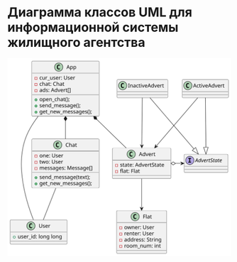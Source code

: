 # Диаграмма классов UML для информационной системы жилищного агентства

![class_diagram](/assets/plantuml/class_diagram.svg)

<!--
```plantuml
@startuml

class App {
-cur_user: User
-chat: Chat
-ads: Advert[]
+open_chat();
+send_message();
+get_new_messages();
}

interface AdvertState {}

class ActiveAdvert {}

class InactiveAdvert {}

class Advert {
-state: AdvertState
-flat: Flat
}

Advert o-> AdvertState
ActiveAdvert --\> Advert
InactiveAdvert --\> Advert
ActiveAdvert --|> AdvertState
InactiveAdvert --|> AdvertState

class Flat {
-owner: User
-renter: User
-address: String
-room_num: int
}

class Chat {
-one: User
-two: User
-messages: Message[]
+send_message(text);
+get_new_messages();
}

class User {
+user_id: long long
}

App *-- Advert
App *-- Chat
App -- User

Chat -- User

Advert --\> Flat

@enduml
```
-->
